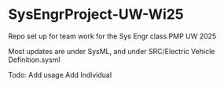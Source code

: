 # SysEngrProject-UW-Wi25
 Repo set up for team work for the Sys Engr class PMP UW 2025

Most updates are under SysML, and under SRC/Electric Vehicle Definition.sysml

Todo:
Add usage
Add Individual
